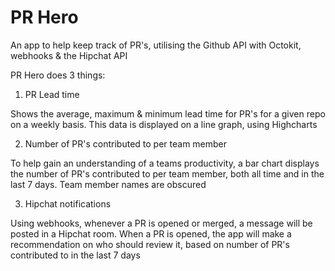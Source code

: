 # PR Hero

An app to help keep track of PR's, utilising the Github API with Octokit, webhooks & the Hipchat API

PR Hero does 3 things:

1) PR Lead time

Shows the average, maximum & minimum lead time for PR's for a given repo on a weekly basis. This data is displayed on a line graph, using Highcharts

2) Number of PR's contributed to per team member

To help gain an understanding of a teams productivity, a bar chart displays the number of PR's contributed to per team member, both all time and in the last 7 days. Team member names are obscured

3)  Hipchat notifications

Using webhooks, whenever a PR is opened or merged, a message will be posted in a Hipchat room. When a PR is opened, the app will make a recommendation on who should review it, based on number of PR's contributed to in the last 7 days
